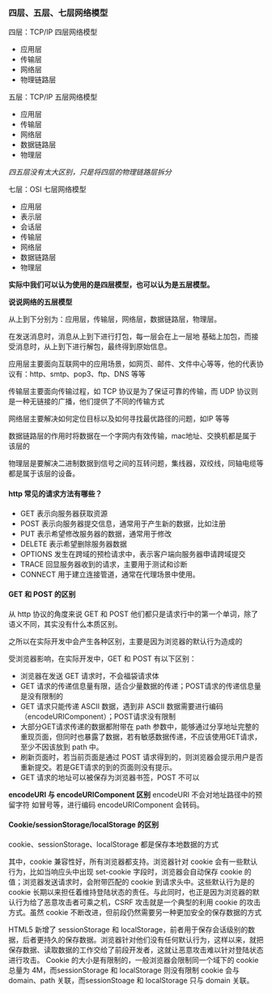 ### 四层、五层、七层网络模型

四层：TCP/IP 四层网络模型

+ 应用层
+ 传输层
+ 网络层
+ 物理链路层



五层：TCP/IP 五层网络模型

+ 应用层
+ 传输层
+ 网络层
+ 数据链路层
+ 物理层

*四五层没有太大区别，只是将四层的物理链路层拆分*

七层：OSI 七层网络模型

+ 应用层
+ 表示层
+ 会话层
+ 传输层
+ 网络层
+ 数据链路层
+ 物理层

**实际中我们可以认为使用的是四层模型，也可以认为是五层模型。**



**说说网络的五层模型**

从上到下分别为：应用层，传输层，网络层，数据链路层，物理层。

在发送消息时，消息从上到下进行打包，每一层会在上一层地 基础上加包，而接受消息时，从上到下进行解包，最终得到原始信息。



应用层主要面向互联网中的应用场景，如网页、邮件、文件中心等等，他的代表协议有：http、smtp、pop3、ftp、DNS 等等



传输层主要面向传输过程，如 TCP 协议是为了保证可靠的传输，而 UDP 协议则是一种无链接的广播，他们提供了不同的传输方式



网络层主要解决如何定位目标以及如何寻找最优路径的问题，如IP 等等



数据链路层的作用时将数据在一个字网内有效传输，mac地址、交换机都是属于该层的



物理层是要解决二进制数据到信号之间的互转问题，集线器，双绞线，同轴电缆等都是属于该层的设备。



#### http 常见的请求方法有哪些？

+ GET 表示向服务器获取资源
+ POST 表示向服务器提交信息，通常用于产生新的数据，比如注册
+ PUT 表示希望修改服务器的数据，通常用于修改
+ DELETE 表示希望删除服务器数据
+ OPTIONS 发生在跨域的预检请求中，表示客户端向服务器申请跨域提交
+ TRACE 回显服务器收到的请求，主要用于测试和诊断
+ CONNECT 用于建立连接管道，通常在代理场景中使用。



#### GET 和 POST 的区别

从 http 协议的角度来说 GET 和 POST 他们都只是请求行中的第一个单词，除了语义不同，其实没有什么本质区别。



之所以在实际开发中会产生各种区别，主要是因为浏览器的默认行为造成的



受浏览器影响，在实际开发中，GET 和 POST 有以下区别：

+ 浏览器在发送 GET 请求时，不会福袋请求体
+ GET 请求的传递信息量有限，适合少量数据的传递；POST请求的传递信息量是没有限制的
+ GET 请求只能传递 ASCII 数据，遇到非 ASCII 数据需要进行编码（encodeURIComponent）；POST请求没有限制
+ 大部分GET请求传递的数据都附带在 path 参数中，能够通过分享地址完整的重现页面，但同时也暴露了数据，若有敏感数据传递，不应该使用GET请求，至少不因该放到 path 中。
+ 刷新页面时，若当前页面是通过 POST 请求得到的，则浏览器会提示用户是否重新提交。若是GET请求的到的页面则没有提示。
+ GET 请求的地址可以被保存为浏览器书签，POST 不可以

**encodeURI 与 encodeURIComponent 区别**
encodeURI 不会对地址路径中的预留字符 如冒号等，进行编码
encodeURIComponent 会转码。


#### Cookie/sessionStorage/localStorage 的区别

cookie、sessionStorage、localStorage 都是保存本地数据的方式

其中，cookie 兼容性好，所有浏览器都支持。浏览器针对 cookie 会有一些默认行为，比如当响应头中出现 set-cookie 字段时，浏览器会自动保存 cookie 的值；浏览器发送请求时，会附带匹配的 cookie 到请求头中。这些默认行为是的 cookie 长期以来担任着维持登陆状态的责任。与此同时，也正是因为浏览器的默认行为给了恶意攻击者可乘之机，CSRF 攻击就是一个典型的利用 cookie 的攻击方式。虽然 cookie 不断改进，但前段仍然需要另一种更加安全的保存数据的方式

HTML5 新增了 sessionStorage 和 localStorage，前者用于保存会话级别的数据，后者更持久的保存数据。浏览器针对他们没有任何默认行为，这样以来，就把保存数据、读取数据的工作交给了前段开发者，这就让恶意攻击难以针对登陆状态进行攻击。 Cookie 的大小是有限制的，一般浏览器会限制同一个域下的 cookie 总量为 4M，而sessionStorage 和 localStorage 则没有限制 cookie 会与 domain、path 关联，而sessionStoage 和 localStorage 只与 domain 关联。
